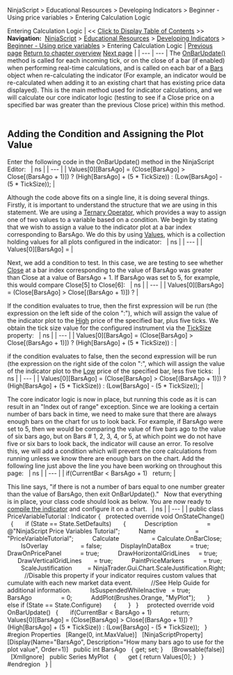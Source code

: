﻿
NinjaScript > Educational Resources > Developing Indicators > Beginner - Using price variables > Entering Calculation Logic

Entering Calculation Logic
| << [Click to Display Table of Contents](entering_calculation_logic.md) >> **Navigation:**     [NinjaScript](ninjascript-1.md) > [Educational Resources](educational_resources-1.md) > [Developing Indicators](developing_indicators-1.md) > [Beginner - Using price variables](beginner_-_using_price_variabl-1.md) > Entering Calculation Logic | [Previous page](set_up4-1.md) [Return to chapter overview](beginner_-_using_price_variabl-1.md) [Next page](compiling-1.md) |
| --- | --- |
The [OnBarUpdate()](onbarupdate-1.md) method is called for each incoming tick, or on the close of a bar (if enabled) when performing real-time calculations, and is called on each bar of a [Bars](bars-1.md) object when re-calculating the indicator (For example, an indicator would be re-calculated when adding it to an existing chart that has existing price data displayed). This is the main method used for indicator calculations, and we will calculate our core indicator logic (testing to see if a Close price on a specified bar was greater than the previous Close price) within this method.
 
## Adding the Condition and Assigning the Plot Value
Enter the following code in the OnBarUpdate() method in the NinjaScript Editor:
 
| ns |
| --- |
| Values[0][BarsAgo] = (Close[BarsAgo] > Close[(BarsAgo + 1)]) ? (High[BarsAgo] + (5 * TickSize)) : (Low[BarsAgo] - (5 * TickSize)); |

Although the code above fits on a single line, it is doing several things. Firstly, it is important to understand the structure that we are using in this statement. We are using a [Ternary Operator](https://msdn.microsoft.com/en-us/library/ty67wk28.aspx), which provides a way to assign one of two values to a variable based on a condition. We begin by stating that we wish to assign a value to the indicator plot at a bar index corresponding to BarsAgo. We do this by using [Values](values-1.md), which is a collection holding values for all plots configured in the indicator:
 
| ns |
| --- |
| Values[0][BarsAgo] = |

Next, we add a condition to test. In this case, we are testing to see whether [Close](close-1.md) at a bar index corresponding to the value of BarsAgo was greater than Close at a value of BarsAgo + 1. If BarsAgo was set to 5, for example, this would compare Close[5] to Close[6]:
 
| ns |
| --- |
| Values[0][BarsAgo] = (Close[BarsAgo] > Close[(BarsAgo + 1)]) ? |

If the condition evaluates to true, then the first expression will be run (the expression on the left side of the colon ":"), which will assign the value of the indicator plot to the [High](high-1.md) price of the specified bar, plus five ticks. We obtain the tick size value for the configured instrument via the [TickSize](ticksize-1.md) property:
 
| ns |
| --- |
| Values[0][BarsAgo] = (Close[BarsAgo] > Close[(BarsAgo + 1)]) ? (High[BarsAgo] + (5 * TickSize)) : |

if the condition evaluates to false, then the second expression will be run (the expression on the right side of the colon ":", which will assign the value of the indicator plot to the [Low](low-1.md) price of the specified bar, less five ticks:
 
| ns |
| --- |
| Values[0][BarsAgo] = (Close[BarsAgo] > Close[(BarsAgo + 1)]) ? (High[BarsAgo] + (5 * TickSize)) : (Low[BarsAgo] - (5 * TickSize)); |

The core indicator logic is now in place, but running this code as it is can result in an "Index out of range" exception. Since we are looking a certain number of bars back in time, we need to make sure that there are always enough bars on the chart for us to look back. For example, if BarsAgo were set to 5, then we would be comparing the value of five bars ago to the value of six bars ago, but on Bars # 1, 2, 3, 4, or 5, at which point we do not have five or six bars to look back, the indicator will cause an error. To resolve this, we will add a condition which will prevent the core calculations from running unless we know there are enough bars on the chart. Add the following line just above the line you have been working on throughout this page:
 
| ns |
| --- |
| if(CurrentBar < BarsAgo + 1)    return; |

This line says, "if there is not a number of bars equal to one number greater than the value of BarsAgo, then exit OnBarUpdate()."
 
Now that everything is in place, your class code should look as below. You are now ready to [compile the indicator](compiling-1.md) and configure it on a chart.
 
| ns |
| --- |
| public class PriceVariableTutorial : Indicator {    protected override void OnStateChange()    {        if (State == State.SetDefaults)        {            Description                 = @"NinjaScript Price Variables Tutorial";            Name                       = "PriceVariableTutorial";            Calculate                   = Calculate.OnBarClose;            IsOverlay                   = false;            DisplayInDataBox           = true;            DrawOnPricePanel           = true;            DrawHorizontalGridLines     = true;            DrawVerticalGridLines       = true;            PaintPriceMarkers           = true;            ScaleJustification         = NinjaTrader.Gui.Chart.ScaleJustification.Right;            //Disable this property if your indicator requires custom values that cumulate with each new market data event.             //See Help Guide for additional information.            IsSuspendedWhileInactive   = true;            BarsAgo                 = 0;            AddPlot(Brushes.Orange, "MyPlot");        }        else if (State == State.Configure)        {        }    }      protected override void OnBarUpdate()    {        if(CurrentBar < BarsAgo + 1)            return;                 Values[0][BarsAgo] = (Close[BarsAgo] > Close[(BarsAgo + 1)]) ? (High[BarsAgo] + (5 * TickSize)) : (Low[BarsAgo] - (5 * TickSize));    }      #region Properties    [Range(0, int.MaxValue)]    [NinjaScriptProperty]    [Display(Name="BarsAgo", Description="How many bars ago to use for the plot value", Order=1)]    public int BarsAgo    { get; set; }      [Browsable(false)]    [XmlIgnore]    public Series<double> MyPlot    {        get { return Values[0]; }    }    #endregion   } |
